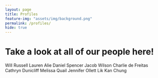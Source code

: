 ```yaml
---
layout: page
title: Profiles
feature-img: "assets/img/background.png"
permalink: /profiles/
hide: true
---
```


# Take a look at all of our people here!
Will Russell
Lauren Alie
Daniel Spencer
Jacob Wilson
Charlie de Freitas
Cathryn Dunicliff
Melissa Quail
Jennifer Ollett
Lik Kan Chung
